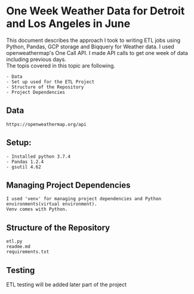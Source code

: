 # One Week Weather Data for Detroit and Los Angeles in June 

This document describes the approach I took to writing ETL jobs using Python, Pandas, GCP storage and Biqquery for Weather data.
I used openweathermap's One Call API.  I made API calls to get one week of data including previous days.  
The topis covered in this topic are following.
    
    - Data
    - Set up used for the ETL Project
    - Structure of the Repository
    - Project Dependencies
    
## Data
    https://openweathermap.org/api
## Setup:
    - Installed python 3.7.4
    - Pandas 1.2.4
    - gsutil 4.62
## Managing Project Dependencies
    I used 'venv' for managing project dependencies and Python environments(virtual environment).
    Venv comes with Python.
## Structure of the Repository
    etl.py
    readme.md
    requirements.txt
## Testing
ETL testing will be added later part of the project
    



